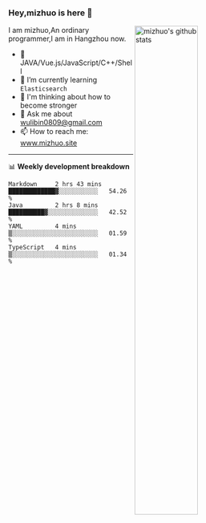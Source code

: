 ### Hey,mizhuo is here 👋

<img align="right" alt="mizhuo's github stats" width="50%" src="https://github-readme-stats.vercel.app/api?username=mizhuo&theme=tokyonight&show_icons=true">

I am mizhuo,An ordinary programmer,I am in Hangzhou now.

- 🔭 JAVA/Vue.js/JavaScript/C++/Shell
- 🌱 I’m currently learning `Elasticsearch`
- 🤔 I'm thinking about how to become stronger
- 💬 Ask me about wulibin0809@gmail.com
- 📫 How to reach me: www.mizhuo.site

---
📊 **Weekly development breakdown**

<!--START_SECTION:waka-->
```text
Markdown     2 hrs 43 mins   █████████████▓░░░░░░░░░░░   54.26 % 
Java         2 hrs 8 mins    ██████████▓░░░░░░░░░░░░░░   42.52 % 
YAML         4 mins          ▒░░░░░░░░░░░░░░░░░░░░░░░░   01.59 % 
TypeScript   4 mins          ▒░░░░░░░░░░░░░░░░░░░░░░░░   01.34 % 
```
<!--END_SECTION:waka-->
